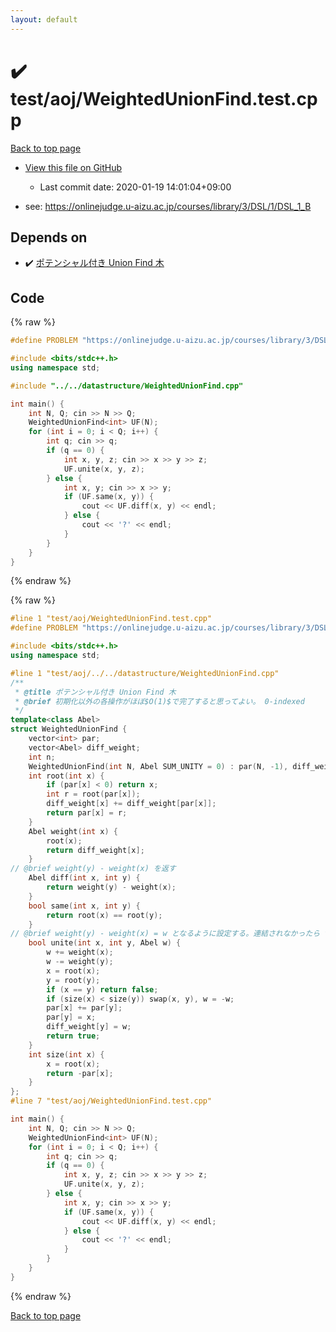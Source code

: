 ```yaml
---
layout: default
---
```


<!-- mathjax config similar to math.stackexchange -->
<script type="text/javascript" async
  src="https://cdnjs.cloudflare.com/ajax/libs/mathjax/2.7.5/MathJax.js?config=TeX-MML-AM_CHTML">
</script>
<script type="text/x-mathjax-config">
  MathJax.Hub.Config({
    TeX: { equationNumbers: { autoNumber: "AMS" }},
    tex2jax: {
      inlineMath: [ ['$','$'] ],
      processEscapes: true
    },
    "HTML-CSS": { matchFontHeight: false },
    displayAlign: "left",
    displayIndent: "2em"
  });
</script>

<script type="text/javascript" src="https://cdnjs.cloudflare.com/ajax/libs/jquery/3.4.1/jquery.min.js"></script>
<script src="https://cdn.jsdelivr.net/npm/jquery-balloon-js@1.1.2/jquery.balloon.min.js" integrity="sha256-ZEYs9VrgAeNuPvs15E39OsyOJaIkXEEt10fzxJ20+2I=" crossorigin="anonymous"></script>
<script type="text/javascript" src="../../../assets/js/copy-button.js"></script>
<link rel="stylesheet" href="../../../assets/css/copy-button.css" />


# :heavy_check_mark: test/aoj/WeightedUnionFind.test.cpp

<a href="../../../index.html">Back to top page</a>

* <a href="{{ site.github.repository_url }}/blob/master/test/aoj/WeightedUnionFind.test.cpp">View this file on GitHub</a>
    - Last commit date: 2020-01-19 14:01:04+09:00


* see: <a href="https://onlinejudge.u-aizu.ac.jp/courses/library/3/DSL/1/DSL_1_B">https://onlinejudge.u-aizu.ac.jp/courses/library/3/DSL/1/DSL_1_B</a>


## Depends on

* :heavy_check_mark: <a href="../../../library/datastructure/WeightedUnionFind.cpp.html">ポテンシャル付き Union Find 木</a>


## Code

<a id="unbundled"></a>
{% raw %}
```cpp
#define PROBLEM "https://onlinejudge.u-aizu.ac.jp/courses/library/3/DSL/1/DSL_1_B"

#include <bits/stdc++.h>
using namespace std;

#include "../../datastructure/WeightedUnionFind.cpp"

int main() {
	int N, Q; cin >> N >> Q;
	WeightedUnionFind<int> UF(N);
	for (int i = 0; i < Q; i++) {
		int q; cin >> q;
		if (q == 0) {
			int x, y, z; cin >> x >> y >> z;
			UF.unite(x, y, z);
		} else {
			int x, y; cin >> x >> y;
			if (UF.same(x, y)) {
				cout << UF.diff(x, y) << endl;
			} else {
				cout << '?' << endl;
			}
		}
	}
}
```
{% endraw %}

<a id="bundled"></a>
{% raw %}
```cpp
#line 1 "test/aoj/WeightedUnionFind.test.cpp"
#define PROBLEM "https://onlinejudge.u-aizu.ac.jp/courses/library/3/DSL/1/DSL_1_B"

#include <bits/stdc++.h>
using namespace std;

#line 1 "test/aoj/../../datastructure/WeightedUnionFind.cpp"
/** 
 * @title ポテンシャル付き Union Find 木
 * @brief 初期化以外の各操作がほぼ$O(1)$で完了すると思ってよい。 0-indexed
 */
template<class Abel>
struct WeightedUnionFind {
	vector<int> par;
	vector<Abel> diff_weight;
	int n;
	WeightedUnionFind(int N, Abel SUM_UNITY = 0) : par(N, -1), diff_weight(N, SUM_UNITY) {}
	int root(int x) {
		if (par[x] < 0) return x;
		int r = root(par[x]);
		diff_weight[x] += diff_weight[par[x]];
		return par[x] = r;
	}
	Abel weight(int x) {
		root(x);
		return diff_weight[x];
	}
// @brief weight(y) - weight(x) を返す
	Abel diff(int x, int y) {
		return weight(y) - weight(x);
	}
	bool same(int x, int y) {
		return root(x) == root(y);
	}
// @brief weight(y) - weight(x) = w となるように設定する。連結されなかったら false
	bool unite(int x, int y, Abel w) {
		w += weight(x);
		w -= weight(y);
		x = root(x);
		y = root(y);
		if (x == y) return false;
		if (size(x) < size(y)) swap(x, y), w = -w;
		par[x] += par[y];
		par[y] = x;
		diff_weight[y] = w;
		return true;
	}
	int size(int x) {
		x = root(x);
		return -par[x];
	}
};
#line 7 "test/aoj/WeightedUnionFind.test.cpp"

int main() {
	int N, Q; cin >> N >> Q;
	WeightedUnionFind<int> UF(N);
	for (int i = 0; i < Q; i++) {
		int q; cin >> q;
		if (q == 0) {
			int x, y, z; cin >> x >> y >> z;
			UF.unite(x, y, z);
		} else {
			int x, y; cin >> x >> y;
			if (UF.same(x, y)) {
				cout << UF.diff(x, y) << endl;
			} else {
				cout << '?' << endl;
			}
		}
	}
}
```
{% endraw %}

<a href="../../../index.html">Back to top page</a>

